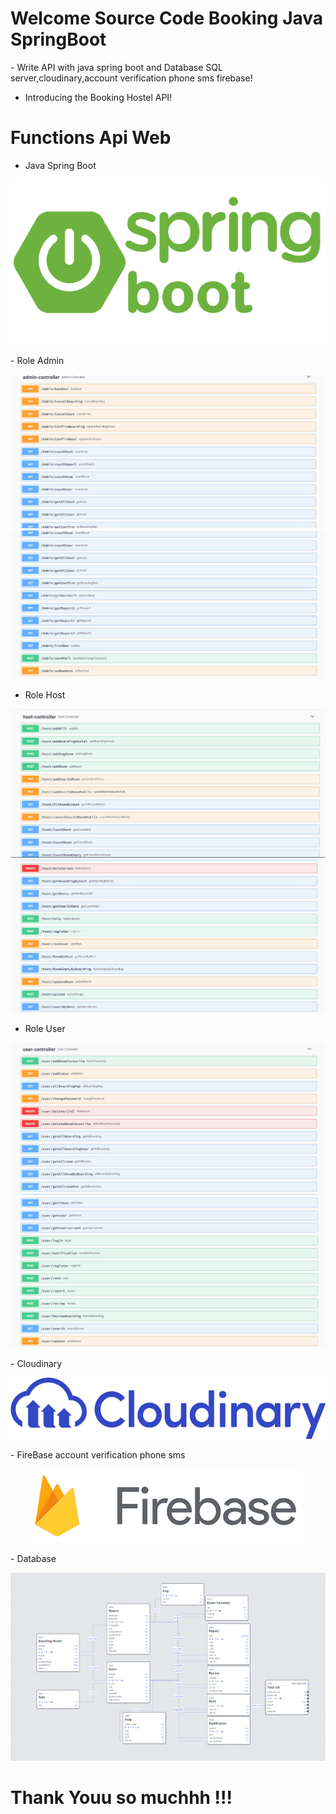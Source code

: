 <h1>Welcome Source Code Booking Java SpringBoot</h1>
- Write API with java spring boot and Database SQL server,cloudinary,account verification phone sms firebase! </br>

- Introducing the Booking Hostel API!

# Functions Api Web

- Java Spring Boot
<p align="center">
  <img src="assets/spring-boot-logo.png">
</p>
- Role Admin
<p align="center">
  <img src="assets/Admin.png" >
  <img src="assets/Admin2.png" >
</p>

- Role Host
<p align="center">
  <img src="assets/Host1.png" >
  <img src="assets/Host2.png" >
</p>

- Role User
<p align="center">
  <img src="assets/User1.png">
  <img src="assets/User2.png">
</p>
- Cloudinary
<p align="center">
  <img src="assets/clod.png">
</p>
- FireBase account verification phone sms
<p align="center">
  <img src="assets/fire.png">
</p>
- Database
<p align="center">
  <img src="assets/db.png">
</p>

# Thank Youu so muchhh !!!
